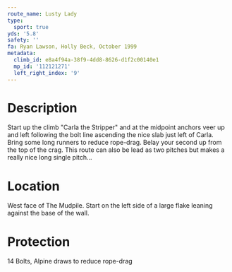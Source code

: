 ```yaml
---
route_name: Lusty Lady
type:
  sport: true
yds: '5.8'
safety: ''
fa: Ryan Lawson, Holly Beck, October 1999
metadata:
  climb_id: e8a4f94a-38f9-4dd8-8626-d1f2c00140e1
  mp_id: '112121271'
  left_right_index: '9'
---
```

# Description
Start up the climb "Carla the Stripper" and at the midpoint anchors veer up and left following the bolt line ascending the nice slab just left of Carla. Bring some long runners to reduce rope-drag. Belay your second up from the top of the crag. This route can also be lead as two pitches but makes a really nice long single pitch...

# Location
West face of The Mudpile. Start on the left side of a large flake leaning against the base of the wall.

# Protection
14 Bolts, Alpine draws to reduce rope-drag
